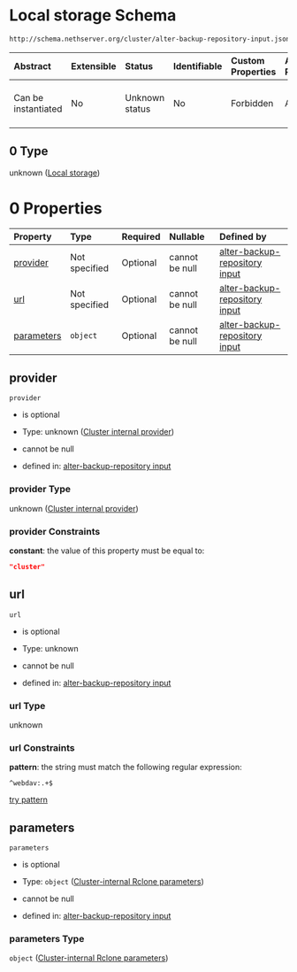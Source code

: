 # Local storage Schema

```txt
http://schema.nethserver.org/cluster/alter-backup-repository-input.json#/anyOf/3/allOf/0
```



| Abstract            | Extensible | Status         | Identifiable | Custom Properties | Additional Properties | Access Restrictions | Defined In                                                                                                |
| :------------------ | :--------- | :------------- | :----------- | :---------------- | :-------------------- | :------------------ | :-------------------------------------------------------------------------------------------------------- |
| Can be instantiated | No         | Unknown status | No           | Forbidden         | Allowed               | none                | [alter-backup-repository-input.json\*](cluster/alter-backup-repository-input.json "open original schema") |

## 0 Type

unknown ([Local storage](alter-backup-repository-input-anyof-3-allof-local-storage.md))

# 0 Properties

| Property                  | Type          | Required | Nullable       | Defined by                                                                                                                                                                                                                                        |
| :------------------------ | :------------ | :------- | :------------- | :------------------------------------------------------------------------------------------------------------------------------------------------------------------------------------------------------------------------------------------------ |
| [provider](#provider)     | Not specified | Optional | cannot be null | [alter-backup-repository input](alter-backup-repository-input-anyof-3-allof-local-storage-properties-cluster-internal-provider.md "http://schema.nethserver.org/cluster/alter-backup-repository-input.json#/anyOf/3/allOf/0/properties/provider") |
| [url](#url)               | Not specified | Optional | cannot be null | [alter-backup-repository input](alter-backup-repository-input-anyof-3-allof-local-storage-properties-url.md "http://schema.nethserver.org/cluster/alter-backup-repository-input.json#/anyOf/3/allOf/0/properties/url")                            |
| [parameters](#parameters) | `object`      | Optional | cannot be null | [alter-backup-repository input](alter-backup-repository-input-defs-cluster-internal-rclone-parameters.md "http://schema.nethserver.org/cluster/alter-backup-repository-input.json#/anyOf/3/allOf/0/properties/parameters")                        |

## provider



`provider`

* is optional

* Type: unknown ([Cluster internal provider](alter-backup-repository-input-anyof-3-allof-local-storage-properties-cluster-internal-provider.md))

* cannot be null

* defined in: [alter-backup-repository input](alter-backup-repository-input-anyof-3-allof-local-storage-properties-cluster-internal-provider.md "http://schema.nethserver.org/cluster/alter-backup-repository-input.json#/anyOf/3/allOf/0/properties/provider")

### provider Type

unknown ([Cluster internal provider](alter-backup-repository-input-anyof-3-allof-local-storage-properties-cluster-internal-provider.md))

### provider Constraints

**constant**: the value of this property must be equal to:

```json
"cluster"
```

## url



`url`

* is optional

* Type: unknown

* cannot be null

* defined in: [alter-backup-repository input](alter-backup-repository-input-anyof-3-allof-local-storage-properties-url.md "http://schema.nethserver.org/cluster/alter-backup-repository-input.json#/anyOf/3/allOf/0/properties/url")

### url Type

unknown

### url Constraints

**pattern**: the string must match the following regular expression:&#x20;

```regexp
^webdav:.+$
```

[try pattern](https://regexr.com/?expression=%5Ewebdav%3A.%2B%24 "try regular expression with regexr.com")

## parameters



`parameters`

* is optional

* Type: `object` ([Cluster-internal Rclone parameters](alter-backup-repository-input-defs-cluster-internal-rclone-parameters.md))

* cannot be null

* defined in: [alter-backup-repository input](alter-backup-repository-input-defs-cluster-internal-rclone-parameters.md "http://schema.nethserver.org/cluster/alter-backup-repository-input.json#/anyOf/3/allOf/0/properties/parameters")

### parameters Type

`object` ([Cluster-internal Rclone parameters](alter-backup-repository-input-defs-cluster-internal-rclone-parameters.md))
